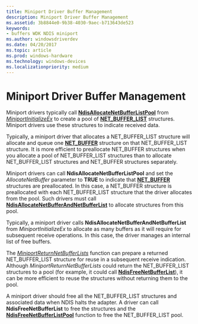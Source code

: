 ```yaml
---
title: Miniport Driver Buffer Management
description: Miniport Driver Buffer Management
ms.assetid: 3b8844e0-9b38-4030-9aec-b713643de523
keywords:
- buffers WDK NDIS miniport
ms.author: windowsdriverdev
ms.date: 04/20/2017
ms.topic: article
ms.prod: windows-hardware
ms.technology: windows-devices
ms.localizationpriority: medium
---
```


# Miniport Driver Buffer Management





Miniport drivers typically call [**NdisAllocateNetBufferListPool**](https://msdn.microsoft.com/library/windows/hardware/ff561611) from [*MiniportInitializeEx*](https://msdn.microsoft.com/library/windows/hardware/ff559389) to create a pool of [**NET\_BUFFER\_LIST**](https://msdn.microsoft.com/library/windows/hardware/ff568388) structures. Miniport drivers use these structures to indicate received data.

Typically, a miniport driver that allocates a NET\_BUFFER\_LIST structure will allocate and queue one [**NET\_BUFFER**](https://msdn.microsoft.com/library/windows/hardware/ff568376) structure on that NET\_BUFFER\_LIST structure. It is more efficient to preallocate NET\_BUFFER structures when you allocate a pool of NET\_BUFFER\_LIST structures than to allocate NET\_BUFFER\_LIST structures and NET\_BUFFER structures separately.

Miniport drivers can call **NdisAllocateNetBufferListPool** and set the *AllocateNetBuffer* parameter to **TRUE** to indicate that [**NET\_BUFFER**](https://msdn.microsoft.com/library/windows/hardware/ff568376) structures are preallocated. In this case, a NET\_BUFFER structure is preallocated with each NET\_BUFFER\_LIST structure that the driver allocates from the pool. Such drivers must call [**NdisAllocateNetBufferAndNetBufferList**](https://msdn.microsoft.com/library/windows/hardware/ff561608) to allocate structures from this pool.

Typically, a miniport driver calls **NdisAllocateNetBufferAndNetBufferList** from *MiniportInitializeEx* to allocate as many buffers as it will require for subsequent receive operations. In this case, the driver manages an internal list of free buffers.

The [*MiniportReturnNetBufferLists*](https://msdn.microsoft.com/library/windows/hardware/ff559437) function can prepare a returned NET\_BUFFER\_LIST structure for reuse in a subsequent receive indication. Although *MiniportReturnNetBufferLists* could return the NET\_BUFFER\_LIST structures to a pool (for example, it could call [**NdisFreeNetBufferList**](https://msdn.microsoft.com/library/windows/hardware/ff562583)), it can be more efficient to reuse the structures without returning them to the pool.

A miniport driver should free all the NET\_BUFFER\_LIST structures and associated data when NDIS halts the adapter. A driver can call **NdisFreeNetBufferList** to free the structures and the [**NdisFreeNetBufferListPool**](https://msdn.microsoft.com/library/windows/hardware/ff562590) function to free the NET\_BUFFER\_LIST pool.

 

 





